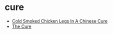 # cure

 * [Cold Smoked Chicken Legs In A Chinese Cure](../../index/c/cold-smoked-chicken-legs-in-a-chinese-cure-232188.json)
 * [The Cure](../../index/t/the-cure-352710.json)
